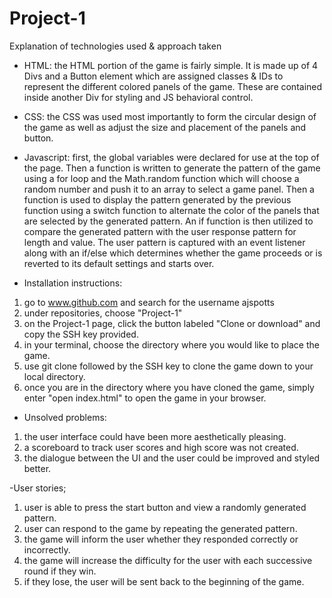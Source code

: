 # Project-1

Explanation of technologies used & approach taken

- HTML: the HTML portion of the game is fairly simple.  It is made up of 4 Divs and a Button element which are assigned classes & IDs to represent the different colored panels of the game. These are contained inside another Div for styling and JS behavioral control.

- CSS: the CSS was used most importantly to form the circular design of the game as well as adjust the size and placement of the panels and button.

- Javascript: first, the global variables were declared for use at the top of the page.  Then a function is written to generate the pattern of the game using a for loop and the Math.random function which will choose a random number and push it to an array to select a game panel.  Then a function is used to display the pattern generated by the previous function using a switch function to alternate the color of the panels that are selected by the generated pattern.  An if function is then utilized to compare the generated pattern with the user response pattern for length and value.  The user pattern is captured with an event listener along with an if/else which determines whether the game proceeds or is reverted to its default settings and starts over.  

- Installation instructions:
1. go to www.github.com and search for the username ajspotts
2. under repositories, choose "Project-1"
3. on the Project-1 page, click the button labeled "Clone or download" and copy the SSH key provided.
4. in your terminal, choose the directory where you would like to place the game.
5. use git clone followed by the SSH key to clone the game down to your local directory.
6. once you are in the directory where you have cloned the game, simply enter "open index.html" to open the game in your browser.

- Unsolved problems:
1. the user interface could have been more aesthetically pleasing.
2. a scoreboard to track user scores and high score was not created.
3. the dialogue between the UI and the user could be improved and styled better.

-User stories;
1. user is able to press the start button and view a randomly generated pattern.
2. user can respond to the game by repeating the generated pattern.
3. the game will inform the user whether they responded correctly or incorrectly.
4. the game will increase the difficulty for the user with each successive round if they win.
5. if they lose, the user will be sent back to the beginning of the game.

